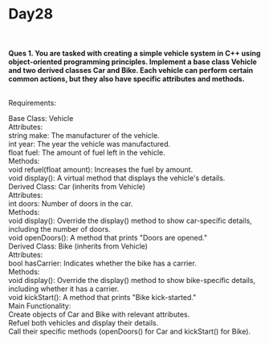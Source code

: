 # Day28

<br>
<br>
<b>Ques 1. You are tasked with creating a simple vehicle system in C++ using object-oriented programming principles. Implement a base class Vehicle and two derived classes Car and Bike. Each vehicle can perform certain common actions, but they also have specific attributes and methods.</b>
<br>
<br>

Requirements:<br>

Base Class: Vehicle<br>
Attributes:<br>
string make: The manufacturer of the vehicle.<br>
int year: The year the vehicle was manufactured.<br>
float fuel: The amount of fuel left in the vehicle.<br>
Methods:<br>
void refuel(float amount): Increases the fuel by amount.<br>
void display(): A virtual method that displays the vehicle's details.<br>
Derived Class: Car (inherits from Vehicle)<br>
Attributes:<br>
int doors: Number of doors in the car.<br>
Methods:<br>
void display(): Override the display() method to show car-specific details, including the number of doors.<br>
void openDoors(): A method that prints "Doors are opened."<br>
Derived Class: Bike (inherits from Vehicle)<br>
Attributes:<br>
bool hasCarrier: Indicates whether the bike has a carrier.<br>
Methods:<br>
void display(): Override the display() method to show bike-specific details, including whether it has a carrier.<br>
void kickStart(): A method that prints "Bike kick-started."<br>
Main Functionality:<br>
Create objects of Car and Bike with relevant attributes.<br>
Refuel both vehicles and display their details.<br>
Call their specific methods (openDoors() for Car and kickStart() for Bike).<br>
